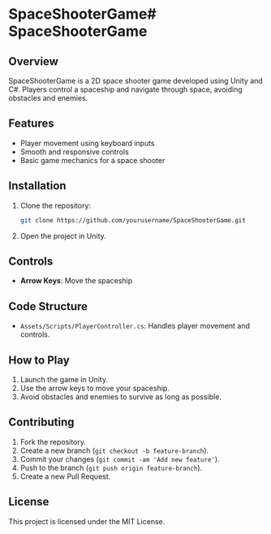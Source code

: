 # SpaceShooterGame# SpaceShooterGame

## Overview
SpaceShooterGame is a 2D space shooter game developed using Unity and C#. Players control a spaceship and navigate through space, avoiding obstacles and enemies.

## Features
- Player movement using keyboard inputs
- Smooth and responsive controls
- Basic game mechanics for a space shooter

## Installation
1. Clone the repository:
    ```sh
    git clone https://github.com/yourusername/SpaceShooterGame.git
    ```
2. Open the project in Unity.

## Controls
- **Arrow Keys**: Move the spaceship

## Code Structure
- `Assets/Scripts/PlayerController.cs`: Handles player movement and controls.

## How to Play
1. Launch the game in Unity.
2. Use the arrow keys to move your spaceship.
3. Avoid obstacles and enemies to survive as long as possible.

## Contributing
1. Fork the repository.
2. Create a new branch (`git checkout -b feature-branch`).
3. Commit your changes (`git commit -am 'Add new feature'`).
4. Push to the branch (`git push origin feature-branch`).
5. Create a new Pull Request.

## License
This project is licensed under the MIT License.